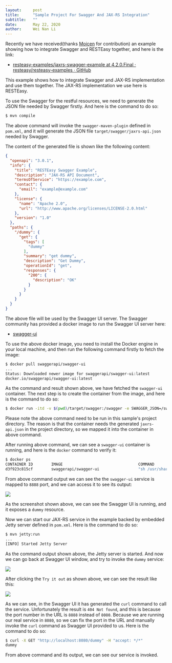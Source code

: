 ```yaml
---
layout:     post
title:      "Sample Project For Swagger And JAX-RS Integration"
subtitle:   ""
date:       May 22, 2020
author:     Wei Nan Li
---
```


Recently we have received(thanks [Moicen](https://github.com/moicen) for contribution) an example showing how to integrate Swagger and RESTEasy together, and here is the link:

* [resteasy-examples/jaxrs-swagger-example at 4.2.0.Final · resteasy/resteasy-examples · GitHub](https://github.com/resteasy/resteasy-examples/tree/4.2.0.Final/jaxrs-swagger-example)

This example shows how to integrate Swagger and JAX-RS implementation and use them together. The JAX-RS implementation we use here is RESTEasy.

To use the Swagger for the restful resources, we need to generate the JSON file needed by Swagger firstly. And here is the command to do so:

```bash
$ mvn compile
```

The above command will invoke the `swagger-maven-plugin` defined in `pom.xml`, and it will generate the JSON file `target/swagger/jaxrs-api.json` needed by Swagger.

The content of the generated file is shown like the following content:

```json
{
  "openapi": "3.0.1",
  "info": {
    "title": "RESTEasy Swagger Example",
    "description": "JAX-RS API Document",
    "termsOfService": "https://example.com",
    "contact": {
      "email": "example@example.com"
    },
    "license": {
      "name": "Apache 2.0",
      "url": "http://www.apache.org/licenses/LICENSE-2.0.html"
    },
    "version": "1.0"
  },
  "paths": {
    "/dummy": {
      "get": {
        "tags": [
          "dummy"
        ],
        "summary": "get dummy",
        "description": "Get Dummy",
        "operationId": "get",
        "responses": {
          "200": {
            "description": "OK"
          }
        }
      }
    }
  }
}
```

The above file will be used by the Swagger UI server. The Swagger community has provided a docker image to run the Swagger UI server here:

* [swagger-ui](https://hub.docker.com/r/swaggerapi/swagger-ui/)

To use the above docker image, you need to install the Docker engine in your local machine, and then run the following command firstly to fetch the image:

```bash
$ docker pull swaggerapi/swagger-ui
...
Status: Downloaded newer image for swaggerapi/swagger-ui:latest
docker.io/swaggerapi/swagger-ui:latest
```

As the command and result shown above, we have fetched the `swagger-ui` container. The next step is to create the container from the image, and here is the command to do so:

```bash
$ docker run -itd -v $(pwd)/target/swagger:/swagger -e SWAGGER_JSON=/swagger/jaxrs-api.json -p 8888:8080 swaggerapi/swagger-ui
```

Please note the above command need to be run in this sample's project directory. The reason is that the container needs the generated `jaxrs-api.json` in the project directory, so we mapped it into the container in above command.

After running above command, we can see a `swagger-ui` container is running, and here is the `docker` command to verify it:

```bash
$ docker ps
CONTAINER ID        IMAGE                                 COMMAND                  CREATED             STATUS              PORTS                            NAMES
d3f923c815cf        swaggerapi/swagger-ui                 "sh /usr/share/nginx…"   14 seconds ago      Up 13 seconds       80/tcp, 0.0.0.0:8888->8080/tcp   exciting_ellis
```

From above command output we can see the the `swagger-ui` service is mapped to `8888` port, and we can access it to see its output:

![](/img/blog/20200522/1.png)

As the screenshot shown above, we can see the Swagger UI is running, and it exposes a `dummy` resource. 

Now we can start our JAX-RS service in the example backed by embedded Jetty server defined in `pom.xml`. Here is the command to do so:

```bash
$ mvn jetty:run
...
[INFO] Started Jetty Server
```

As the command output shown above, the Jetty server is started. And now we can go back at Swagger UI window, and try to invoke the `dummy` service:

![](/img/blog/20200522/2.png)

After clicking the `Try it out` as shown above, we can see the result like this:

![](/img/blog/20200522/3.png)

As we can see, in the Swagger UI it has generated the `curl` command to call the service. Unfortunately the result is `404 Not found`, and this is because the port number in the URL is `8888` instead of `8080`. Because we are running our real service in `8080`, so we can fix the port in the URL and manually invoke the `curl` command as Swagger UI provided to us. Here is the command to do so:

```bash
$ curl -X GET "http://localhost:8080/dummy" -H "accept: */*"
dummy
```

From above command and its output, we can see our service is invoked.


